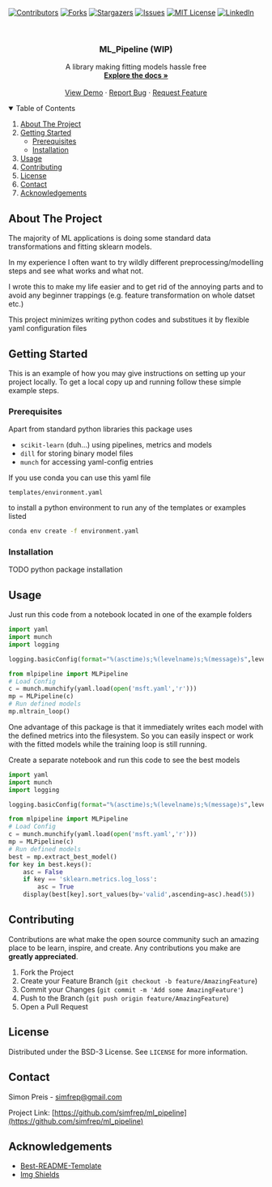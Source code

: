 <!-- PROJECT SHIELDS -->
<!--
*** I'm using markdown "reference style" links for readability.
*** Reference links are enclosed in brackets [ ] instead of parentheses ( ).
*** See the bottom of this document for the declaration of the reference variables
*** for contributors-url, forks-url, etc. This is an optional, concise syntax you may use.
*** https://www.markdownguide.org/basic-syntax/#reference-style-links
-->
[![Contributors][contributors-shield]][contributors-url]
[![Forks][forks-shield]][forks-url]
[![Stargazers][stars-shield]][stars-url]
[![Issues][issues-shield]][issues-url]
[![MIT License][license-shield]][license-url]
[![LinkedIn][linkedin-shield]][linkedin-url]



<!-- PROJECT LOGO -->
<br />
<p align="center">

  <h3 align="center">ML_Pipeline (WIP)</h3>

  <p align="center">
    A library making fitting models hassle free
    <br />
    <a href="https://github.com/simfrep/ml_pipeline"><strong>Explore the docs »</strong></a>
    <br />
    <br />
    <a href="https://github.com/simfrep/ml_pipeline">View Demo</a>
    ·
    <a href="https://github.com/simfrep/ml_pipeline/issues">Report Bug</a>
    ·
    <a href="https://github.com/simfrep/ml_pipeline/issues">Request Feature</a>
  </p>
</p>



<!-- TABLE OF CONTENTS -->
<details open="open">
  <summary>Table of Contents</summary>
  <ol>
    <li>
      <a href="#about-the-project">About The Project</a>
    </li>
    <li>
      <a href="#getting-started">Getting Started</a>
      <ul>
        <li><a href="#prerequisites">Prerequisites</a></li>
        <li><a href="#installation">Installation</a></li>
      </ul>
    </li>
    <li><a href="#usage">Usage</a></li>
    <li><a href="#contributing">Contributing</a></li>
    <li><a href="#license">License</a></li>
    <li><a href="#contact">Contact</a></li>
    <li><a href="#acknowledgements">Acknowledgements</a></li>
  </ol>
</details>



<!-- ABOUT THE PROJECT -->
## About The Project

The majority of ML applications is doing some standard data transformations and fitting sklearn models.

In my experience I often want to try wildly different preprocessing/modelling steps and see what works
and what not.

I wrote this to make my life easier and to get rid of the annoying parts and to avoid any beginner trappings (e.g. feature transformation on whole datset etc.)

This project minimizes writing python codes and substitues it by flexible yaml configuration files

<!-- GETTING STARTED -->
## Getting Started

This is an example of how you may give instructions on setting up your project locally.
To get a local copy up and running follow these simple example steps.

### Prerequisites

Apart from standard python libraries this package uses
* `scikit-learn` (duh...) using pipelines, metrics and models
* `dill` for storing binary model files
* `munch` for accessing yaml-config entries 

If you use conda you can use this yaml file

    templates/environment.yaml

to install a python environment to run any of the templates or examples listed

```sh
conda env create -f environment.yaml
```

### Installation

TODO python package installation


<!-- USAGE EXAMPLES -->
## Usage

Just run this code from a notebook located in one of the example folders
```python
import yaml
import munch
import logging

logging.basicConfig(format="%(asctime)s;%(levelname)s;%(message)s",level=logging.INFO)

from mlpipeline import MLPipeline
# Load Config
c = munch.munchify(yaml.load(open('msft.yaml','r')))
mp = MLPipeline(c)
# Run defined models
mp.mltrain_loop()
```

One advantage of this package is that it immediately writes each model with the defined metrics into the filesystem.
So you can easily inspect or work with the fitted models while the training loop is still running.

Create a separate notebook and run this code to see the best models
```python
import yaml
import munch
import logging

logging.basicConfig(format="%(asctime)s;%(levelname)s;%(message)s",level=logging.INFO)

from mlpipeline import MLPipeline
# Load Config
c = munch.munchify(yaml.load(open('msft.yaml','r')))
mp = MLPipeline(c)
# Run defined models
best = mp.extract_best_model()
for key in best.keys():
    asc = False
    if key == 'sklearn.metrics.log_loss':
        asc = True
    display(best[key].sort_values(by='valid',ascending=asc).head(5))
```


<!-- CONTRIBUTING -->
## Contributing

Contributions are what make the open source community such an amazing place to be learn, inspire, and create. Any contributions you make are **greatly appreciated**.

1. Fork the Project
2. Create your Feature Branch (`git checkout -b feature/AmazingFeature`)
3. Commit your Changes (`git commit -m 'Add some AmazingFeature'`)
4. Push to the Branch (`git push origin feature/AmazingFeature`)
5. Open a Pull Request



<!-- LICENSE -->
## License

Distributed under the BSD-3 License. See `LICENSE` for more information.



<!-- CONTACT -->
## Contact

Simon Preis - simfrep@gmail.com

Project Link: [https://github.com/simfrep/ml_pipeline](https://github.com/simfrep/ml_pipeline)

<!-- ACKNOWLEDGEMENTS -->
## Acknowledgements
* [Best-README-Template](https://github.com/othneildrew/Best-README-Template/)
* [Img Shields](https://shields.io)

<!-- MARKDOWN LINKS & IMAGES -->
<!-- https://www.markdownguide.org/basic-syntax/#reference-style-links -->
[contributors-shield]: https://img.shields.io/github/contributors/simfrep/ml_pipeline.svg?style=for-the-badge
[contributors-url]: https://github.com/simfrep/ml_pipeline/graphs/contributors
[forks-shield]: https://img.shields.io/github/forks/simfrep/ml_pipeline.svg?style=for-the-badge
[forks-url]: https://github.com/simfrep/ml_pipeline/network/members
[stars-shield]: https://img.shields.io/github/stars/simfrep/ml_pipeline.svg?style=for-the-badge
[stars-url]: https://github.com/simfrep/ml_pipeline/stargazers
[issues-shield]: https://img.shields.io/github/issues/simfrep/ml_pipeline.svg?style=for-the-badge
[issues-url]: https://github.com/simfrep/ml_pipeline/issues
[license-shield]: https://img.shields.io/github/license/simfrep/ml_pipeline.svg?style=for-the-badge
[license-url]: https://github.com/simfrep/ml_pipeline/blob/master/LICENSE.md
[linkedin-shield]: https://img.shields.io/badge/-LinkedIn-black.svg?style=for-the-badge&logo=linkedin&colorB=555
[linkedin-url]: https://www.linkedin.com/in/simon-preis-489518114
[product-screenshot]: images/screenshot.png
